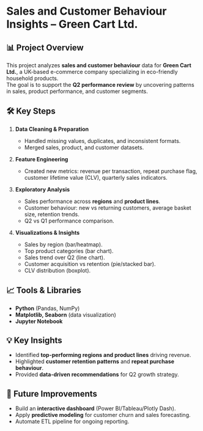# Sales and Customer Behaviour Insights – Green Cart Ltd.

## 📊 Project Overview
This project analyzes **sales and customer behaviour** data for **Green Cart Ltd.**, a UK-based e-commerce company specializing in eco-friendly household products.  
The goal is to support the **Q2 performance review** by uncovering patterns in sales, product performance, and customer segments.

## 🛠️ Key Steps
1. **Data Cleaning & Preparation**  
   - Handled missing values, duplicates, and inconsistent formats.  
   - Merged sales, product, and customer datasets.  

2. **Feature Engineering**  
   - Created new metrics: revenue per transaction, repeat purchase flag, customer lifetime value (CLV), quarterly sales indicators.  

3. **Exploratory Analysis**  
   - Sales performance across **regions** and **product lines**.  
   - Customer behaviour: new vs returning customers, average basket size, retention trends.  
   - Q2 vs Q1 performance comparison.  

4. **Visualizations & Insights**  
   - Sales by region (bar/heatmap).  
   - Top product categories (bar chart).  
   - Sales trend over Q2 (line chart).  
   - Customer acquisition vs retention (pie/stacked bar).  
   - CLV distribution (boxplot).  

## 📈 Tools & Libraries
- **Python** (Pandas, NumPy)  
- **Matplotlib, Seaborn** (data visualization)  
- **Jupyter Notebook**  

## 💡 Key Insights
- Identified **top-performing regions and product lines** driving revenue.  
- Highlighted **customer retention patterns** and **repeat purchase behaviour**.  
- Provided **data-driven recommendations** for Q2 growth strategy.  

## 🚀 Future Improvements
- Build an **interactive dashboard** (Power BI/Tableau/Plotly Dash).  
- Apply **predictive modeling** for customer churn and sales forecasting.  
- Automate ETL pipeline for ongoing reporting.  



